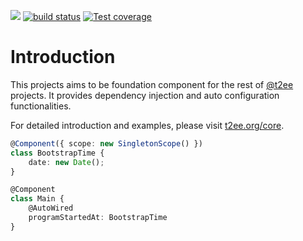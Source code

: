 ![](https://raw.githubusercontent.com/t2ee/core/docs/master/t2ee.png)
[![build status][travis-image]][travis-url]
[![Test coverage][coveralls-image]][coveralls-url]
# Introduction

This projects aims to be foundation component for the rest of [@t2ee](https://github.com/t2ee) projects. It provides dependency injection and auto configuration functionalities.

For detailed introduction and examples, please visit [t2ee.org/core](http://t2ee.org/core).


```typescript
@Component({ scope: new SingletonScope() })
class BootstrapTime {
    date: new Date();
}

@Component
class Main {
    @AutoWired
    programStartedAt: BootstrapTime
}

```

[travis-image]: https://img.shields.io/travis/t2ee/core/master.svg?style=flat-square
[travis-url]: https://travis-ci.org/t2ee/core
[coveralls-image]: https://img.shields.io/coveralls/t2ee/core/master.svg?style=flat-square
[coveralls-url]: https://coveralls.io/r/t2ee/core?branch=master
